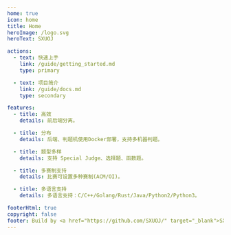 ```yaml
---
home: true
icon: home
title: Home
heroImage: /logo.svg
heroText: SXUOJ

actions:
  - text: 快速上手
    link: /guide/getting_started.md
    type: primary

  - text: 项目简介
    link: /guide/docs.md
    type: secondary

features:
  - title: 高效
    details: 前后端分离。

  - title: 分布
    details: 后端、判题机使用Docker部署，支持多机器判题。

  - title: 题型多样
    details: 支持 Special Judge、选择题、函数题。

  - title: 多赛制支持
    details: 比赛可设置多种赛制(ACM/OI)。

  - title: 多语言支持
    details: 多语言支持：C/C++/Golang/Rust/Java/Python2/Python3。

footerHtml: true
copyright: false
footer: Build by <a href="https://github.com/SXUOJ/" target="_blank">SXUOJ</a>
---
```

